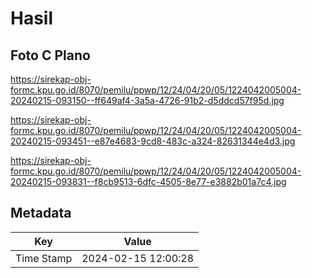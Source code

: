 # Hasil

## Foto C Plano

https://sirekap-obj-formc.kpu.go.id/8070/pemilu/ppwp/12/24/04/20/05/1224042005004-20240215-093150--ff649af4-3a5a-4726-91b2-d5ddcd57f95d.jpg

https://sirekap-obj-formc.kpu.go.id/8070/pemilu/ppwp/12/24/04/20/05/1224042005004-20240215-093451--e87e4683-9cd8-483c-a324-82631344e4d3.jpg

https://sirekap-obj-formc.kpu.go.id/8070/pemilu/ppwp/12/24/04/20/05/1224042005004-20240215-093831--f8cb9513-6dfc-4505-8e77-e3882b01a7c4.jpg


## Metadata

| Key        | Value               |
| ---------- | ------------------- |
| Time Stamp | 2024-02-15 12:00:28 |




